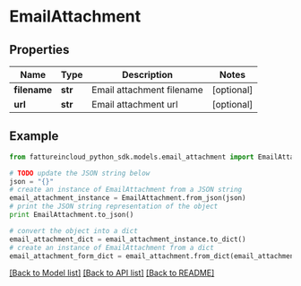 # EmailAttachment


## Properties
Name | Type | Description | Notes
------------ | ------------- | ------------- | -------------
**filename** | **str** | Email attachment filename | [optional] 
**url** | **str** | Email attachment url | [optional] 

## Example

```python
from fattureincloud_python_sdk.models.email_attachment import EmailAttachment

# TODO update the JSON string below
json = "{}"
# create an instance of EmailAttachment from a JSON string
email_attachment_instance = EmailAttachment.from_json(json)
# print the JSON string representation of the object
print EmailAttachment.to_json()

# convert the object into a dict
email_attachment_dict = email_attachment_instance.to_dict()
# create an instance of EmailAttachment from a dict
email_attachment_form_dict = email_attachment.from_dict(email_attachment_dict)
```
[[Back to Model list]](../README.md#documentation-for-models) [[Back to API list]](../README.md#documentation-for-api-endpoints) [[Back to README]](../README.md)


